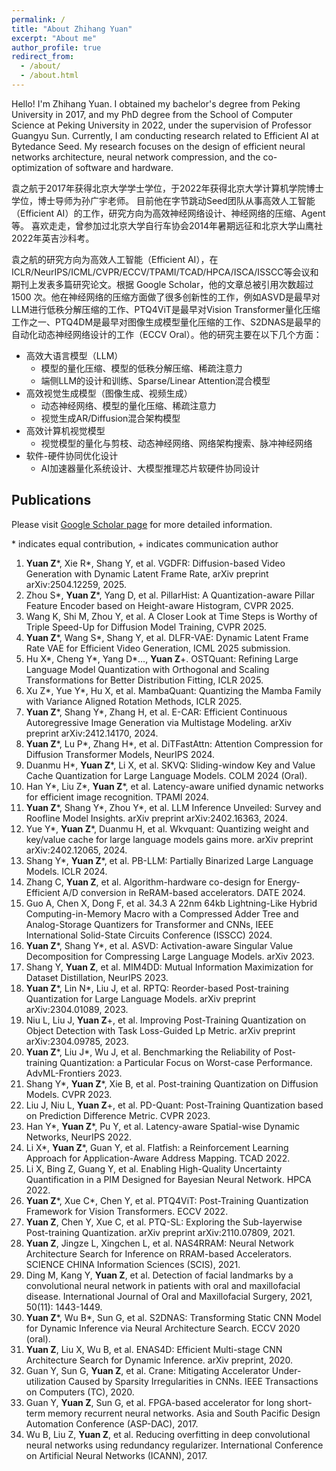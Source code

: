 ```yaml
---
permalink: /
title: "About Zhihang Yuan"
excerpt: "About me"
author_profile: true
redirect_from: 
  - /about/
  - /about.html
---
```


Hello! I'm Zhihang Yuan. 
I obtained my bachelor's degree from Peking University in 2017, and my PhD degree from the School of Computer Science at Peking University in 2022, under the supervision of Professor Guangyu Sun.
Currently, I am conducting research related to Efficient AI at Bytedance Seed. My research focuses on the design of efficient neural networks architecture, neural network compression, and the co-optimization of software and hardware.

袁之航于2017年获得北京大学学士学位，于2022年获得北京大学计算机学院博士学位，博士导师为孙广宇老师。
目前他在字节跳动Seed团队从事高效人工智能（Efficient AI）的工作，研究方向为高效神经网络设计、神经网络的压缩、Agent等。
喜欢走走，曾参加过北京大学自行车协会2014年暑期远征和北京大学山鹰社2022年英吉沙科考。

袁之航的研究方向为高效人工智能（Efficient AI），在ICLR/NeurIPS/ICML/CVPR/ECCV/TPAMI/TCAD/HPCA/ISCA/ISSCC等会议和期刊上发表多篇研究论文。根据 Google Scholar，他的文章总被引用次数超过 1500 次。他在神经网络的压缩方面做了很多创新性的工作，例如ASVD是最早对LLM进行低秩分解压缩的工作、PTQ4ViT是最早对Vision Transformer量化压缩工作之一、PTQ4DM是最早对图像生成模型量化压缩的工作、S2DNAS是最早的自动化动态神经网络设计的工作（ECCV Oral）。他的研究主要在以下几个方面：

-	高效大语言模型（LLM） 
	-	模型的量化压缩、模型的低秩分解压缩、稀疏注意力
	-	端侧LLM的设计和训练、Sparse/Linear Attention混合模型
-	高效视觉生成模型（图像生成、视频生成） 
	-	动态神经网络、模型的量化压缩、稀疏注意力
 	-	视觉生成AR/Diffusion混合架构模型
-	高效计算机视觉模型
	-	视觉模型的量化与剪枝、动态神经网络、网络架构搜索、脉冲神经网络
-	软件-硬件协同优化设计
	-	AI加速器量化系统设计、大模型推理芯片软硬件协同设计


## Publications
Please visit [Google Scholar page](https://scholar.google.com/citations?user=iipYHLoAAAAJ) for more detailed information.

\* indicates equal contribution, + indicates communication author

1. **Yuan Z**\*, Xie R\*, Shang Y, et al. VGDFR: Diffusion-based Video Generation with Dynamic Latent Frame Rate, arXiv preprint arXiv:2504.12259, 2025.
1. Zhou S\*, **Yuan Z**\*, Yang D, et al. PillarHist: A Quantization-aware Pillar Feature Encoder based on Height-aware Histogram, CVPR 2025.
2. Wang K, Shi M, Zhou Y, et al. A Closer Look at Time Steps is Worthy of Triple Speed-Up for Diffusion Model Training, CVPR 2025.
3. **Yuan Z**\*, Wang S\*, Shang Y, et al. DLFR-VAE: Dynamic Latent Frame Rate VAE for Efficient Video Generation, ICML 2025 submission.
4. Hu X\*, Cheng Y\*, Yang D\*..., **Yuan Z**+. OSTQuant: Refining Large Language Model Quantization with Orthogonal and Scaling Transformations for Better Distribution Fitting, ICLR 2025.
5. Xu Z\*, Yue Y\*, Hu X, et al. MambaQuant: Quantizing the Mamba Family with Variance Aligned Rotation Methods, ICLR 2025.
6. **Yuan Z**\*, Shang Y\*, Zhang H, et al. E-CAR: Efficient Continuous Autoregressive Image Generation via Multistage Modeling. arXiv preprint arXiv:2412.14170, 2024.
7. **Yuan Z**\*, Lu P\*, Zhang H\*, et al. DiTFastAttn: Attention Compression for Diffusion Transformer Models, NeurIPS 2024.
8. Duanmu H\*, **Yuan Z**\*, Li X, et al. SKVQ: Sliding-window Key and Value Cache Quantization for Large Language Models. COLM 2024 (Oral).
9. Han Y\*, Liu Z\*, **Yuan Z**\*, et al. Latency-aware unified dynamic networks for efficient image recognition. TPAMI 2024.
10. **Yuan Z**\*, Shang Y\*, Zhou Y\*, et al. LLM Inference Unveiled: Survey and Roofline Model Insights. arXiv preprint arXiv:2402.16363, 2024.
11. Yue Y\*, **Yuan Z**\*, Duanmu H, et al. Wkvquant: Quantizing weight and key/value cache for large language models gains more. arXiv preprint arXiv:2402.12065, 2024.
12. Shang Y\*, **Yuan Z**\*, et al. PB-LLM: Partially Binarized Large Language Models. ICLR 2024.
13. Zhang C, **Yuan Z**, et al. Algorithm-hardware co-design for Energy-Efficient A/D conversion in ReRAM-based accelerators. DATE 2024.
14. Guo A, Chen X, Dong F, et al. 34.3 A 22nm 64kb Lightning-Like Hybrid Computing-in-Memory Macro with a Compressed Adder Tree and Analog-Storage Quantizers for Transformer and CNNs, IEEE International Solid-State Circuits Conference (ISSCC) 2024.
15. **Yuan Z**\*, Shang Y\*, et al. ASVD: Activation-aware Singular Value Decomposition for Compressing Large Language Models. arXiv 2023.
16. Shang Y, **Yuan Z**, et al. MIM4DD: Mutual Information Maximization for Dataset Distillation, NeurIPS 2023.
17. **Yuan Z**\*, Lin N\*, Liu J, et al. RPTQ: Reorder-based Post-training Quantization for Large Language Models. arXiv preprint arXiv:2304.01089, 2023.
18. Niu L, Liu J, **Yuan Z**\+, et al. Improving Post-Training Quantization on Object Detection with Task Loss-Guided Lp Metric. arXiv preprint arXiv:2304.09785, 2023.
19. **Yuan Z**\*, Liu J\*, Wu J, et al. Benchmarking the Reliability of Post-training Quantization: a Particular Focus on Worst-case Performance. AdvML-Frontiers 2023.
20. Shang Y\*, **Yuan Z**\*, Xie B, et al. Post-training Quantization on Diffusion Models. CVPR 2023.
21. Liu J, Niu L, **Yuan Z**\+, et al. PD-Quant: Post-Training Quantization based on Prediction Difference Metric. CVPR 2023.
22. Han Y\*, **Yuan Z**\*, Pu Y, et al. Latency-aware Spatial-wise Dynamic Networks, NeurIPS 2022.
23. Li X\*, **Yuan Z**\*, Guan Y, et al. Flatfish: a Reinforcement Learning Approach for Application-Aware Address Mapping. TCAD 2022.
24. Li X, Bing Z, Guang Y, et al. Enabling High-Quality Uncertainty Quantification in a PIM Designed for Bayesian Neural Network. HPCA 2022.
25. **Yuan Z**\*, Xue C\*, Chen Y, et al. PTQ4ViT: Post-Training Quantization Framework for Vision Transformers. ECCV 2022.
26. **Yuan Z**, Chen Y, Xue C, et al. PTQ-SL: Exploring the Sub-layerwise Post-training Quantization. arXiv preprint arXiv:2110.07809, 2021.
27. **Yuan Z**, Jingze L, Xingchen L, et al. NAS4RRAM: Neural Network Architecture Search for Inference on RRAM-based Accelerators. SCIENCE CHINA Information Sciences (SCIS), 2021.
28. Ding M, Kang Y, **Yuan Z**, et al. Detection of facial landmarks by a convolutional neural network in patients with oral and maxillofacial disease. International Journal of Oral and Maxillofacial Surgery, 2021, 50(11): 1443-1449.
29. **Yuan Z**\*, Wu B\*, Sun G, et al. S2DNAS: Transforming Static CNN Model for Dynamic Inference via Neural Architecture Search. ECCV 2020 (oral).
30. **Yuan Z**, Liu X, Wu B, et al. ENAS4D: Efficient Multi-stage CNN Architecture Search for Dynamic Inference. arXiv preprint, 2020.
31. Guan Y, Sun G, **Yuan Z**, et al. Crane: Mitigating Accelerator Under-utilization Caused by Sparsity Irregularities in CNNs. IEEE Transactions on Computers (TC), 2020.
32. Guan Y, **Yuan Z**, Sun G, et al. FPGA-based accelerator for long short-term memory recurrent neural networks. Asia and South Pacific Design Automation Conference (ASP-DAC), 2017.
33. Wu B, Liu Z, **Yuan Z**, et al. Reducing overfitting in deep convolutional neural networks using redundancy regularizer. International Conference on Artificial Neural Networks (ICANN), 2017.

